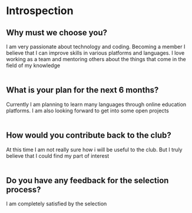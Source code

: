# **Introspection**


## **Why must we choose you?**

I am very passionate about technology and coding. Becoming a member I believe that I can improve skills in various platforms and languages. I love working as a team and mentoring others about the things that come in the field of my knowledge
<br />
<br />
## **What is your plan for the next 6 months?**

Currently I am planning to learn many languages through online education platforms. I am also looking forward to get into some open projects
<br />
<br />
## **How would you contribute back to the club?** 

At this time I am not really sure how i will be useful to the club. But I truly believe that I could find my part of interest
<br />
<br />
## **Do you have any feedback for the selection process?**

I am completely satisfied by the selection
